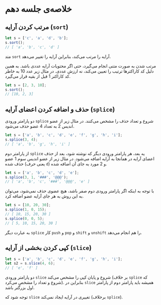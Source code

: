 # خلاصه‌ی جلسه دهم

## مرتب کردن آرایه (`sort`)

```js
let s = ['c', 'a', 'd', 'b'];
s.sort();
// [ 'a', 'b', 'c', 'd' ]
```
متد `sort` آرایه را مرتب می‌کند، بنابراین آرایه را تغییر می‌دهد.

مرتب شدن به صورت متنی انجام می‌گیرد، حتی اگر محتویات آرایه عددی باشد. به همین دلیل کد کاراکترها ترتیب را تعیین می‌کند، نه ارزش عددی. در مثال زیر عدد 10 به خاطر کد کاراکتر 1 قبل از بقیه قرار می‌گیرد.

```js
let s = [2, 3, 10];
s.sort();
// [10, 2, 3]
```

## حذف و اضافه کردن اعضای آرایه (`splice`)

دو پارامتر ورودی `splice` شروع و تعداد حذف را مشخص می‌کنند. در مثال زیر از عضو اندیس 2 به تعداد 4 عضو حذف می‌شود.

```js
let s = ['a', 'b', 'c', 'd', 'e', 'f', 'g', 'h', 'i'];
s.splice(3, 4);
// [ 'a', 'b', 'g', 'h', 'i' ]
```

از پارامتر دوم `splice` یه بعد، هر پارامتر ورودی دیگر که نوشته شود، بعد از حذف اعضای آرایه در همانجا به آرایه اضافه می‌شود. در مثال زیر از عضو اندیس سوم 1 عضو حذف شده (یعنی حرف `d`) و 2 مورد به جای آن اضافه شده.

```js
let s = ['a', 'b', 'c', 'd', 'e'];
s.splice(3, 1, '###', '@@@');
// [ 'a', 'b', 'c', '###', '@@@', 'e' ]
```

با توجه به اینکه اگر پارامتر ورودی دوم صفر باشد، هیچ عضوی حذف نمی‌شود، می‌توان به این روش به هر جای آرایه عضو اضافه کرد.

```js
let s = [10, 20, 30];
s.splice(1, 0, 15);
// [ 10, 15, 20, 30 ]
s.splice(0, 0, 5);
// [ 5, 10, 15, 20, 30 ]
```

به عبارت دیگر `splice` کار `push` و `pop` و `shift` و `unshift` را هم انجام می‌دهد.

## کپی کردن بخشی از آرایه (`slice`)

```js
let s = ['a', 'b', 'c', 'd', 'e', 'f', 'g', 'h', 'i'];
let s2 = s.slice(4, 6);
// [ 'e', 'f' ]
```

دو پارامتر ورودی `slice‍` شروع و پایان کپی را مشخص می‌کند (بر خلاف `splice` که شروع و تعداد را مشخص می‌کرد). بنابراین در `slice‍` همیشه باید پارامتر دوم از پارامتر اول بزرگتر باشد.

توجه شود که `slice` تغییری در آرایه ایجاد نمی‌کند (برخلاف `splice`).


